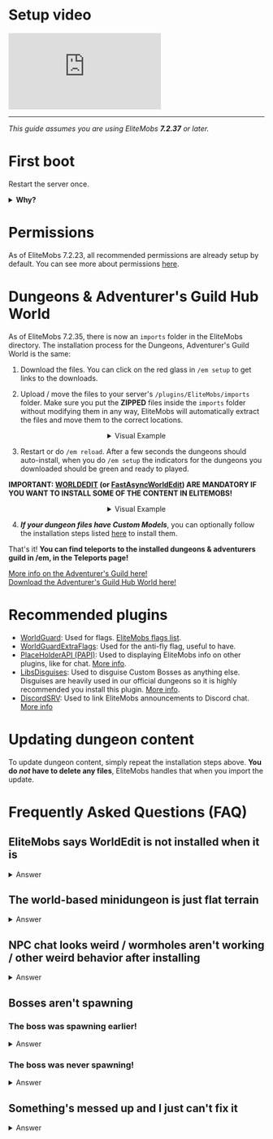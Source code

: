 # Setup video

<div class="outer-container">
<div class="iframe-container">
  <iframe class="video-iframe" src="https://www.youtube.com/embed/boRg2X4qhw4?si=2aRLV_j9UzNz_VO0" title="YouTube video player" frameborder="0" allow="accelerometer; autoplay; clipboard-write; encrypted-media; gyroscope; picture-in-picture; web-share" allowfullscreen></iframe>
</div>
</div>

***


*This guide assumes you are using EliteMobs ***7.2.37*** or later.*

# First boot

Restart the server once.

<details>

<summary><b>Why?</b></summary>

EliteMobs increases the maximum health of your spigot.yml config file the first time the server starts up. This is so Elite mobs can have more than 2000 health. It does not alter the health of any other mob - so it doesn't change vanilla or plugin mobs.

This change requires a server restart to actually work.

</details>

# Permissions

As of EliteMobs 7.2.23, all recommended permissions are already setup by default. You can see more about permissions [here]($language$/elitemobs/permissions_and_commands.md).

# Dungeons & Adventurer's Guild Hub World

As of EliteMobs 7.2.35, there is now an `imports` folder in the EliteMobs directory. The installation process for the Dungeons, Adventurer's Guild World is the same:

1) Download the files. You can click on the red glass in `/em setup` to get links to the downloads.

2) Upload / move the files to your server's `/plugins/EliteMobs/imports` folder. Make sure you put the **ZIPPED** files inside the `imports` folder without modifying them in any way, EliteMobs will automatically extract the files and move them to the correct locations.

<div align="center">

<details>

<summary>Visual Example</summary>

<video autoplay loop muted controls>
  <source src="../../../img/wiki/setup_import.webm" type="video/webm">
  Your browser does not support the video tag.
</video>

</details>

</div>

3) Restart or do `/em reload`. After a few seconds the dungeons should auto-install, when you do `/em setup` the indicators for the dungeons you downloaded should be green and ready to played.

**IMPORTANT: [WORLDEDIT](https://dev.bukkit.org/projects/worldedit) (or [FastAsyncWorldEdit](https://www.spigotmc.org/resources/fastasyncworldedit.13932/)) ARE MANDATORY IF YOU WANT TO INSTALL SOME OF THE CONTENT IN ELITEMOBS!**

<div align="center">

<details>

<summary>Visual Example</summary>


<video autoplay loop muted controls>
  <source src="../../../img/wiki/setup_install.webm" type="video/webm">
  Your browser does not support the video tag.
</video>

</details>

</div>

4) ***If your dungeon files have Custom Models***, you can optionally follow the installation steps listed [here]($language$/elitemobs/custom_models.md&section=importing-custom-models-from-dungeons) to install them.

That's it! **You can find teleports to the installed dungeons & adventurers guild in /em, in the Teleports page!**

[More info on the Adventurer's Guild here!]($language$/elitemobs/adventurers_guild_world.md)
<br>[Download the Adventurer's Guild Hub World here!](https://magmaguy.itch.io/elitemobs-the-adventurers-guild)

# Recommended plugins

- [WorldGuard](https://dev.bukkit.org/projects/worldguard): Used for flags. [EliteMobs flags list]($language$/elitemobs/worldguard_flags.md).
- [WorldGuardExtraFlags](https://www.spigotmc.org/resources/worldguard-extra-flags.4823/): Used for the anti-fly flag, useful to have.
- [PlaceHolderAPI (PAPI)](https://www.spigotmc.org/resources/placeholderapi.6245/): Used to displaying EliteMobs info on other plugins, like for chat. [More info]($language$/elitemobs/placeholders.md).
- [LibsDisguises](https://www.spigotmc.org/resources/libs-disguises-free.81/): Used to disguise Custom Bosses as anything else. Disguises are heavily used in our official dungeons so it is highly recommended you install this plugin. [More info]($language$/elitemobs/libsdisguises.md).
- [DiscordSRV]($language$/elitemobs/discordsrv.md): Used to link EliteMobs announcements to Discord chat. [More info]($language$/elitemobs/discordsrv.md)

# Updating dungeon content

To update dungeon content, simply repeat the installation steps above. **You do ***not*** have to delete any files**, EliteMobs handles that when you import the update.

# Frequently Asked Questions (FAQ)

## EliteMobs says WorldEdit is not installed when it is

<details><summary>Answer</summary>

This 100% means you are using the wrong version of WorldEdit on your server. [You can get the right version from the section above.]($language$/elitemobs/setup.md&section=recommended-plugins)

</details>

## The world-based minidungeon is just flat terrain

<details><summary>Answer</summary>

95% of the time this means you did not follow the setup instructions. If you unzipped any files or loaded any worlds using other plugins, reinstall the content following the steps listed above. You do not need any other plugins to load the worlds correctly.

</details>

## NPC chat looks weird / wormholes aren't working / other weird behavior after installing

<details>

<summary>Answer</summary>

Run the command `/em reload` after setting a dungeon up to make sure all of the values get fully initialized. A restart is even better, but should not be necessary.

</details>

## Bosses aren't spawning

### The boss was spawning earlier!

<details>

<summary>Answer</summary>

Regional bosses have a respawn time. You can check when the boss is scheduled to respawn by going to its configuration file and copying the numbers after the `:` in the spawn locations section.

Example:

```yml
spawnLocations:
- em_primis,1100.5,22.5,526.5,0.0,0.0:1643259941451
```

In this case the numbers you're looking for are `1643259941451`. You can use [this](https://www.unixtimestamp.com/index.php) website to convert that to a specific date. You can delete the numbers to force the boss to respawn, make sure you do `/em reload` after deleting them.

</details>

### The boss was never spawning!

<details>

<summary>Answer</summary>

Check the following things:

- Did you or someone else kill the boss, or did it escape via the timeout feature? The boss may be respawning. Check the cooldowns, info about that is in the section above.
- See if there are any errors on console, especially after you install the dungeon or after an `/em reload`. The errors should tell you what's wrong.
- Check if your region is protected by some other plugin that would prevent mob spawning
- Check the difficulty of your world, mobs can't spawn in peaceful difficulty
- Check WorldGuard flags, see if mob spawning is set to allow
- Check if you installed the dungeon content over the spawn area, that is protected by default
- Very, very rarely, the issue might have to do with the day your server thinks it is. Make sure your server machine's date is correct, otherwise the respawn mechanic might cause some issues.

</details>


## Something's messed up and I just can't fix it

<details>

<summary>Answer</summary>

This usually happens after trying and failing to correctly modify files in a way that EliteMobs could not self-repair. If you are stuck and can't figure out how to repair it from the console messages on startup / dungeon installation, the best thing to do is a clean installation of EliteMobs.

Back up your `~/plugins/EliteMobs/data` folder to keep player data, then delete the `~/plugins/EliteMobs/` folder. Start your server up, shut it down, restore the contents of your backed up data folder **while the server is offline** and then start it up again. You can now resume installing EliteMobs content.

</details>

